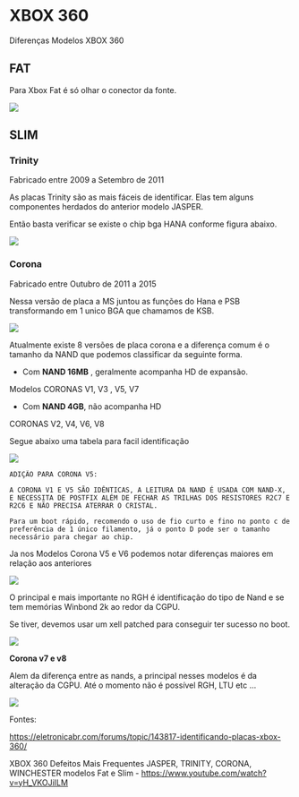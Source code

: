 # XBOX 360

Diferenças Modelos XBOX 360 

## FAT

Para Xbox Fat é só olhar o conector da fonte.

<img src=".assets/fat_conector.jpg">


## SLIM

### Trinity

Fabricado entre 2009 a Setembro de 2011

As placas Trinity são as mais fáceis de identificar. Elas tem alguns componentes herdados do anterior modelo JASPER.

Então basta verificar se existe o chip bga HANA conforme figura abaixo.

<img src=".assets/id_trinity.jpg">


### Corona

Fabricado entre Outubro de 2011 a 2015

Nessa versão de placa a MS juntou as funções do Hana e PSB transformando em 1 unico BGA que chamamos de KSB.


<img src=".assets/ksb.jpg">

Atualmente existe 8 versões de placa corona e a diferença comum é o tamanho da NAND que podemos classificar da seguinte forma.

 - Com **NAND 16MB** , geralmente acompanha HD de expansão.

Modelos CORONAS V1, V3 , V5, V7

 - Com **NAND 4GB**, não acompanha HD

CORONAS V2, V4, V6, V8

Segue abaixo uma tabela para facil identificação

<img src=".assets/V1V2V3V4.jpg">

```
ADIÇÃO PARA CORONA V5:

A CORONA V1 E V5 SÃO IDÊNTICAS, A LEITURA DA NAND É USADA COM NAND-X, E NECESSITA DE POSTFIX ALÉM DE FECHAR AS TRILHAS DOS RESISTORES R2C7 E R2C6 E NÃO PRECISA ATERRAR O CRISTAL. 

Para um boot rápido, recomendo o uso de fio curto e fino no ponto c de preferência de 1 único filamento, já o ponto D pode ser o tamanho necessário para chegar ao chip. 
```

Ja nos Modelos Corona V5 e V6 podemos notar diferenças maiores em relação aos anteriores 

<img src=".assets/V5V6.jpg">

O principal e mais importante no RGH é identificação do tipo de Nand e  se tem memórias Winbond 2k ao redor da CGPU.

Se tiver, devemos usar um xell patched para conseguir ter sucesso no boot.

<img src=".assets/Winbond_2k.jpg">

**Corona v7 e v8**

Alem da diferença entre as nands, a principal nesses modelos é da alteração da CGPU. Até o momento não é possível RGH, LTU etc ... 

<img src=".assets/novaGPU.jpg">



Fontes:

https://eletronicabr.com/forums/topic/143817-identificando-placas-xbox-360/

XBOX 360 Defeitos Mais Frequentes JASPER, TRINITY, CORONA, WINCHESTER modelos Fat e Slim - https://www.youtube.com/watch?v=yH_VKOJiILM
